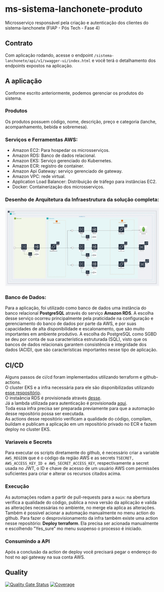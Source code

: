 # ms-sistema-lanchonete-produto

Microsserviço responsável pela criação e autenticação dos clientes do sistema-lanchonete (FIAP - Pós Tech - Fase 4)

## Contrato
  Com aplicação rodando, acesse o endpoint `/sistema-lanchonete/api/v1/swagger-ui/index.html` e você terá o detalhamento dos endpoints expostos na aplicação.

## A aplicação
  Conforme escrito anteriormente, podemos gerenciar os produtos do sistema.

### Produtos
  Os produtos possuem código, nome, descrição, preço e categoria (lanche, acompanhamento, bebida e sobremesa).

### Serviços e Ferramentas AWS:
  - Amazon EC2: Para hospedar os microsserviços.
  - Amazon RDS: Banco de dados relacional.
  - Amazon EKS: Serviço gerenciado do Kubernetes.
  - Amazon ECR: registro de container.
  - Amazon Api Gateway: serviço gerenciado de gateway.
  - Amazon VPC: rede virtual.
  - Application Load Balancer: Distribuição de tráfego para instâncias EC2.
  - Docker: Containerização dos microsserviços.


### Desenho de Arquitetura da Infraestrutura da solução completa: 
![Diagrama - Arquitetura](/assets/arch.jpeg)

### Banco de Dados: 

Para a aplicação, foi utilizado como banco de dados uma instância do banco relacional **PostgreSQL** através do serviço **Amazon RDS**. A escolha desse serviço ocorreu principalmente pela praticidade na configuração e gerenciamento do banco de dados por parte da AWS, e por suas capacidades de alta disponibilidade e escalonamento, que são muito importantes em ambiente produtivo. A escolha do PostgreSQL como SGBD se deu por conta de sua característica estruturada (SQL), visto que os bancos de dados relacionais garantem consistência e integridade dos dados (ACID), que são características importantes nesse tipo de aplicação.

## CI/CD
Alguns passos de ci/cd foram implementados utilizando terraform e github-actions.   
O cluster EKS e a infra necessária para ele são disponibilizadas utilizando [esse respositório](https://github.com/guilherme0541/mslanchonete-infra-eks).   
O instaância RDS é provisionada através [desse](https://github.com/guilherme0541/mslanchonete-db-secreteKubernetes).   
Já a lambda utilizada para autenticação é provisionada [aqui](https://github.com/Guimaj/lambda-auth-mslanchonete).   
Toda essa infra precisa ser preparada previamente para que a automação desse repositório possa ser executada.   
As actions desse repositório verificam a qualidade do código, compilam, buildam e publicam a aplicação em um repositório privado no ECR e fazem deploy no cluster EKS.

### Variaveis e Secrets
Para executar os scripts diretamente do github, é necessário criar a variable `AWS_REGION` que é o código da região AWS e  as secrets `TSECRET, AWS_ACCESS_KEY_ID e AWS_SECRET_ACCESS_KEY`, respectivamente a secret usada no JWT, o ID e chave de acesso de um usuário AWS com permissões suficientes para criar e alterar os recursos citados acima.  

### Execução
As automações rodam a partir de pull-requests para a `main`: na abertura verifica a qualidade do código, publica a nova versão da aplicação e valida as alterações necessárias no ambiente, no merge ela aplica as alterações. Também é possivel acionar a automação manualmente no menu action do github.
Para fazer o desprovisionamento da infra também existe uma action nesse repositório: **Deploy terraform**. Ela precisa ser acionada manualmente e escolhendo "Yes_sure" mo menu suspenso o processo é iniciado.

### Consumindo a API
Após a conclusão da action de deploy você precisará pegar o endereço do host no api gateway na sua conta AWS.

## Quality
[![Quality Gate Status](https://sonarcloud.io/api/project_badges/measure?project=mssistemalanchonete_mssistemalanchonete-produto&metric=alert_status)](https://sonarcloud.io/summary/new_code?id=mssistemalanchonete_mssistemalanchonete-produto)
[![Coverage](https://sonarcloud.io/api/project_badges/measure?project=mssistemalanchonete_mssistemalanchonete-produto&metric=coverage)](https://sonarcloud.io/summary/new_code?id=mssistemalanchonete_mssistemalanchonete-produto)